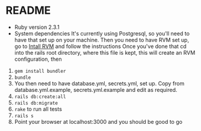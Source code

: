 # README
* Ruby version
2.3.1
* System dependencies
It's currently using Postgresql, so you'll need to have that set up on your machine.
Then you need to have RVM set up, go to [Intall RVM](https://rvm.io/rvm/install) and follow the instructions
Once you've done that cd into the rails root directory, where this file is kept, this will create an RVM configuration, then

1. `gem install bundler`
2. `bundle`
3. You then need to have database.yml, secrets.yml, set up. Copy from database.yml.example, secrets.yml.example and edit as required.
4. `rails db:create:all`
5. `rails db:migrate`
6. `rake` to run all tests
7. `rails s`
8. Point your browser at localhost:3000 and you should be good to go

